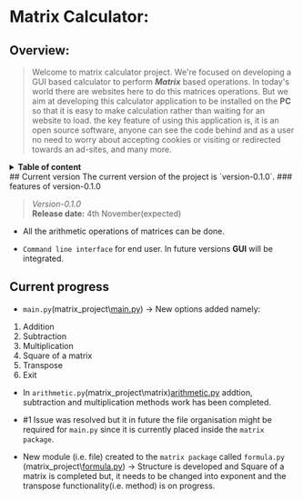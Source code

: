 # Matrix Calculator:  

## Overview:  
> Welcome to matrix calculator project. We're focused on developing a GUI based calculator to perform __*Matrix*__ based operations. In today's world there are websites here to do this matrices operations. But we aim at developing this calculator application to be installed on the **PC** so that it is easy to make calculation rather than waiting for an website to load. the key feature of using this application is, it is an open source software, anyone can see the code behind and as a user no need to worry about accepting cookies or visiting or redirected towards an ad-sites, and many more.  

<details>
  <summary><b>Table of content</b></summary>

1. [Current version](#Current-version)  
2. [Current progress](#Current-progress)
</details>
## Current version
The current version of the project is `version-0.1.0`.
### features of version-0.1.0  

> *Version-0.1.0*   
**Release date:** 4th November(expected) 

* All the arithmetic operations of matrices can be done.  

* `Command line interface` for end user. In future versions **GUI** will be integrated.  

## Current progress

* `main.py`(matrix_project\\[main.py](https://github.com/libertarian-senthil/Matrix-calculator/blob/main/matrix_project/main.py)) -> New options added namely:  
1. Addition    
2. Subtraction  
3. Multiplication  
4. Square of a matrix  
5. Transpose  
6. Exit  


* In `arithmetic.py`(matrix_project\matrix\)[arithmetic.py](https://github.com/libertarian-senthil/Matrix-calculator/blob/main/matrix_project/matrix/arithmetic.py) addtion, subtraction and multiplication methods work has been completed.  

* \#1 Issue was resolved but it in future the file organisation might be required for `main.py` since it is currently placed inside the `matrix package`.  

* New module (i.e. file) created to the `matrix package`  called `formula.py` (matrix_project\\[formula.py](https://github.com/libertarian-senthil/Matrix-calculator/blob/main/matrix_project/matrix/formula.py)) -> Structure is developed and Square of a matrix is completed but, it needs to be changed into exponent and the transpose functionality(i.e. method) is on progress.  

